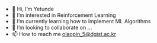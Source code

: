 - 👋 Hi, I’m Yetunde
- 👀 I’m interested in Reinforcement Learning
- 🌱 I’m currently learning how to implement ML Algorithms
- 💞️ I’m looking to collaborate on ...
- 📫 How to reach me olaopin_5@dgist.ac.kr

<!---
olaopin5/olaopin5 is a ✨ special ✨ repository because its `README.md` (this file) appears on your GitHub profile.
You can click the Preview link to take a look at your changes.
--->
